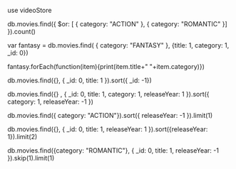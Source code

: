 use videoStore

db.movies.find({ $or: [ { category: "ACTION" }, { category: "ROMANTIC" }] }).count()

var fantasy = db.movies.find( { category: "FANTASY" }, {title: 1, category: 1, \_id: 0})

fantasy.forEach(function(item){print(item.title+" "+item.category)})

db.movies.find({}, { \_id: 0, title: 1 }).sort({ \_id: -1})

db.movies.find({} , { \_id: 0, title: 1, category: 1, releaseYear: 1 }).sort({ category: 1, releaseYear: -1 })

db.movies.find({ category: "ACTION"}).sort({ releaseYear: -1 }).limit(1)

db.movies.find({}, { \_id: 0, title: 1, releaseYear: 1 }).sort({releaseYear: 1}).limit(2)

db.movies.find({category: "ROMANTIC"}, { \_id: 0, title: 1, releaseYear: -1 }).skip(1).limit(1)
